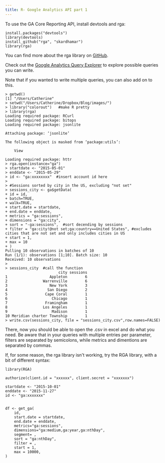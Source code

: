 ```yaml
---
title: R- Google Analytics API part 1
---
```


To use the GA Core Reporting API, install devtools and rga:

	install.packages("devtools")
	library(devtools)
	install_github("rga", "skardhamar")
	library(rga)

You can find more about the rga library on [GitHub](https://github.com/skardhamar/rga).

Check out the [Google Analytics Query Explorer](https://ga-dev-tools.appspot.com/query-explorer/) to explore possible queries you can write.

Note that if you wanted to write multiple queries, you can also add on to this.

	> getwd()  
	[1] "/Users/Catherine"  
	> setwd("/Users/Catherine/Dropbox/Blog/images/")  
	> library("colorout")	#make R pretty  
	> library(rga)  
	Loading required package: RCurl  
	Loading required package: bitops  
	Loading required package: jsonlite  

	Attaching package: ‘jsonlite’  

	The following object is masked from ‘package:utils’:  

    	View  

	Loading required package: httr  
	> rga.open(instance="ga")  
	> startdate <- "2015-05-01"  
	> enddate <- "2015-05-29"  
	> id <- "ga:xxxxxxxx"  #insert account id here
	>   
	> #Sessions sorted by city in the US, excluding "not set"  
	> sessions_city <- ga$getData(  
	+ id = id,  
	+ batch=TRUE,  
	+ walk=TRUE,  
	+ start.date = startdate, 
	+ end.date = enddate,  
	+ metrics = "ga:sessions",  
	+ dimensions = "ga:city",  
	+ sort = "-ga:sessions",  #sort decending by sessions  
	+ filter = "ga:city!@not set;ga:country==United States", #excludes cities that are not set and only includes cities in US  
	+ start = 1, 
	+ max = 10  
	+ )  
	Pulling 10 observations in batches of 10  
	Run (1/1): observations [1;10]. Batch size: 10  
	Received: 10 observations  
	>  
	> sessions_city  #call the function  
                        	city sessions  
	1                   Appleton        6  
	2                Warrenville        6  
	3                   New York        3  
	4                  San Diego        2  
	5                 Cape Coral        1  
	6                    Chicago        1  
	7                 Framingham        1  
	8                Los Angeles        1  
	9                    Madison        1  
	10 Meridian charter Township        1  
	> write.csv(sessions_city, file = "sessions_city.csv",row.names=FALSE)  

There, now you should be able to open the .csv in excel and do what you need. Be aware that in your queries with multiple entries per parameter, filters are separated by semicolons, while metrics and dimentions are separated by commas.


If, for some reason, the rga library isn't working, try the RGA library, with a bit of different syntax:

	library(RGA)

	authorize(client.id = "xxxxxx", client.secret = "xxxxxxx")

	startdate <- "2015-10-01"
	enddate <- "2015-11-27"
	id <- "ga:xxxxxxx"


	df <- get_ga(
		id,
		start.date = startdate, 
		end.date = enddate,
		metrics="ga:sessions",
		dimensions="ga:medium,ga:year,ga:nthDay",
		segment= ,
		sort = "ga:nthDay",
		filter = ,
		start = 1, 
		max = 10000,
	)


